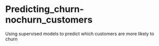 # Predicting_churn-nochurn_customers
Using supervised models to predict which customers are more likely to churn
